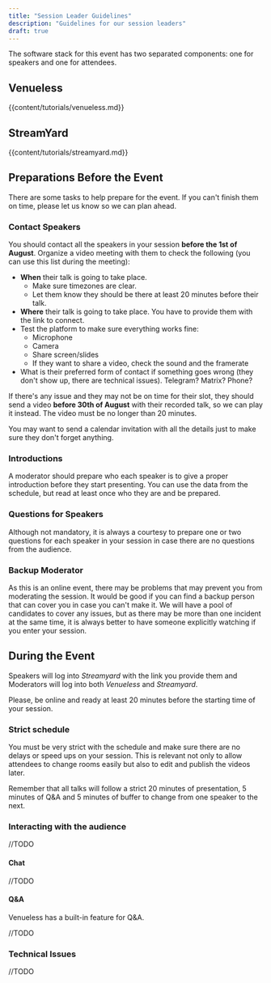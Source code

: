 ```yaml
---
title: "Session Leader Guidelines"
description: "Guidelines for our session leaders"
draft: true
---
```


The software stack for this event has two separated components: one for speakers and one for attendees.

## Venueless

{{content/tutorials/venueless.md}} 

## StreamYard

{{content/tutorials/streamyard.md}} 

## Preparations Before the Event

There are some tasks to help prepare for the event. If you can't finish them on time, please let us know so we can plan ahead.

### Contact Speakers

You should contact all the speakers in your session **before the 1st of August**. Organize a video meeting with them to check the following (you can use this list during the meeting):

 * **When** their talk is going to take place. 
     - Make sure timezones are clear.
     - Let them know they should be there at least 20 minutes before their talk.
 * **Where** their talk is going to take place. You have to provide them with the link to connect.
 * Test the platform to make sure everything works fine:
     - Microphone
     - Camera
     - Share screen/slides
     - If they want to share a video, check the sound and the framerate
 * What is their preferred form of contact if something goes wrong (they don't show up, there are technical issues). Telegram? Matrix? Phone?

If there's any issue and they may not be on time for their slot, they should send a video **before 30th of August** with their recorded talk, so we can play it instead. The video must be no longer than 20 minutes.

You may want to send a calendar invitation with all the details just to make sure they don't forget anything.

### Introductions 

A moderator should prepare who each speaker is to give a proper introduction before they start presenting. You can use the data from the schedule, but read at least once who they are and be prepared.

### Questions for Speakers

Although not mandatory, it is always a courtesy to prepare one or two questions for each speaker in your session in case there are no questions from the audience.

### Backup Moderator

As this is an online event, there may be problems that may prevent you from moderating the session. It would be good if you can find a backup person that can cover you in case you can't make it. We will have a pool of candidates to cover any issues, but as there may be more than one incident at the same time, it is always better to have someone explicitly watching if you enter your session.

## During the Event

Speakers will log into *Streamyard* with the link you provide them and Moderators will log into both *Venueless* and *Streamyard*. 

Please, be online and ready at least 20 minutes before the starting time of your session.

### Strict schedule

You must be very strict with the schedule and make sure there are no delays or speed ups on your session. This is relevant not only to allow attendees to change rooms easily but also to edit and publish the videos later.

Remember that all talks will follow a strict 20 minutes of presentation, 5 minutes of Q&A and 5 minutes of buffer to change from one speaker to the next.

### Interacting with the audience

//TODO

#### Chat

//TODO

#### Q&A

Venueless has a built-in feature for Q&A.

//TODO

### Technical Issues

//TODO
